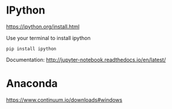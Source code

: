 # IPython

https://ipython.org/install.html

Use your terminal to install ipython

```
pip install ipython

```

Documentation: http://jupyter-notebook.readthedocs.io/en/latest/


# Anaconda

https://www.continuum.io/downloads#windows
